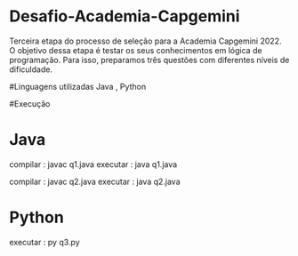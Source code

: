 # Desafio-Academia-Capgemini
Terceira etapa do processo de seleção para a Academia Capgemini 2022. O objetivo dessa etapa é testar os seus conhecimentos em lógica de programação. Para isso, preparamos três questões com diferentes níveis de dificuldade.


#Linguagens utilizadas 
Java , Python

#Execução
<h1>Java</h1>
compilar : javac q1.java
executar : java q1.java

compilar : javac q2.java
executar : java q2.java

<h1> Python </h1>
executar : py q3.py
